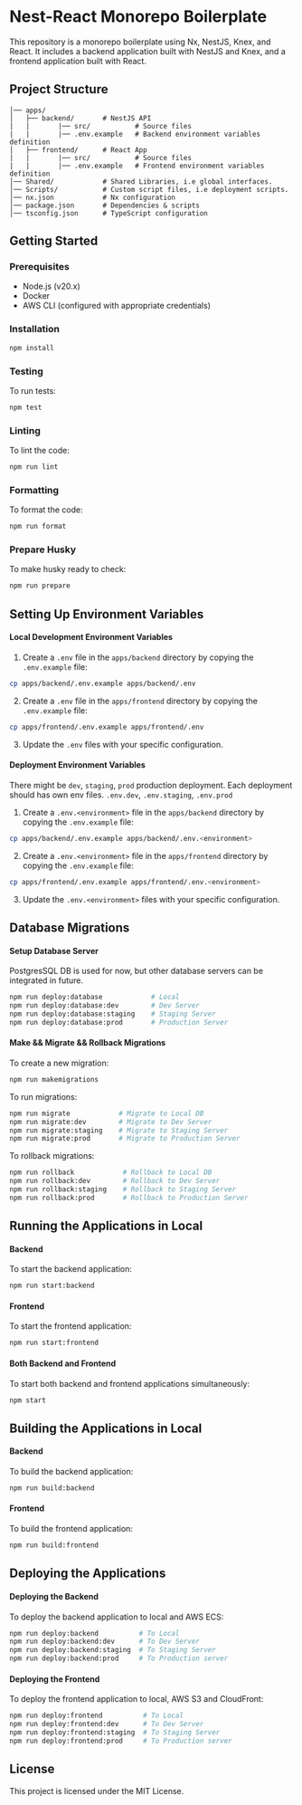 # Nest-React Monorepo Boilerplate

This repository is a monorepo boilerplate using Nx, NestJS, Knex, and React. It includes a backend application built with NestJS and Knex, and a frontend application built with React.

## Project Structure

```
│── apps/
│   ├── backend/       # NestJS API
|   |       |── src/           # Source files
|   |       |── .env.example   # Backend environment variables definition
│   ├── frontend/      # React App
|   |       |── src/           # Source files
|   |       |── .env.example   # Frontend environment variables definition
│── Shared/            # Shared Libraries, i.e global interfaces.
│── Scripts/           # Custom script files, i.e deployment scripts.
│── nx.json            # Nx configuration
│── package.json       # Dependencies & scripts
│── tsconfig.json      # TypeScript configuration

```

## Getting Started

### Prerequisites

- Node.js (v20.x)
- Docker
- AWS CLI (configured with appropriate credentials)

### Installation

```sh
npm install
```

### Testing

To run tests:

```sh
npm test
```

### Linting

To lint the code:

```sh
npm run lint
```

### Formatting

To format the code:

```sh
npm run format
```

### Prepare Husky

To make husky ready to check:

```sh
npm run prepare
```

## Setting Up Environment Variables

#### Local Development Environment Variables
1. Create a `.env` file in the `apps/backend` directory by copying the `.env.example` file:

```sh
cp apps/backend/.env.example apps/backend/.env
```

2. Create a `.env` file in the `apps/frontend` directory by copying the `.env.example` file:

```sh
cp apps/frontend/.env.example apps/frontend/.env
```

3. Update the `.env` files with your specific configuration.

#### Deployment Environment Variables
There might be `dev`, `staging`, `prod` production deployment. Each deployment should has own env files. `.env.dev`, `.env.staging`, `.env.prod`

1. Create a `.env.<environment>` file in the `apps/backend` directory by copying the `.env.example` file:

```sh
cp apps/backend/.env.example apps/backend/.env.<environment>
```

2. Create a `.env.<environment>` file in the `apps/frontend` directory by copying the `.env.example` file:

```sh
cp apps/frontend/.env.example apps/frontend/.env.<environment>
```

3. Update the `.env.<environment>` files with your specific configuration.

## Database Migrations

#### Setup Database Server
PostgresSQL DB is used for now, but other database servers can be integrated in future.
```sh
npm run deploy:database            # Local
npm run deploy:database:dev        # Dev Server
npm run deploy:database:staging    # Staging Server
npm run deploy:database:prod       # Production Server
```
#### Make && Migrate && Rollback Migrations
To create a new migration:

```sh
npm run makemigrations
```

To run migrations:

```sh
npm run migrate            # Migrate to Local DB
npm run migrate:dev        # Migrate to Dev Server
npm run migrate:staging    # Migrate to Staging Server
npm run migrate:prod       # Migrate to Production Server
```

To rollback migrations:

```sh
npm run rollback            # Rollback to Local DB
npm run rollback:dev        # Rollback to Dev Server
npm run rollback:staging    # Rollback to Staging Server
npm run rollback:prod       # Rollback to Production Server
```

## Running the Applications in Local

#### Backend

To start the backend application:

```sh
npm run start:backend
```

#### Frontend

To start the frontend application:

```sh
npm run start:frontend
```

#### Both Backend and Frontend

To start both backend and frontend applications simultaneously:

```sh
npm start
```

## Building the Applications in Local

#### Backend

To build the backend application:

```sh
npm run build:backend
```

#### Frontend

To build the frontend application:

```sh
npm run build:frontend
```

## Deploying the Applications

#### Deploying the Backend

To deploy the backend application to local and AWS ECS:

```sh
npm run deploy:backend          # To Local
npm run deploy:backend:dev      # To Dev Server
npm run deploy:backend:staging  # To Staging Server
npm run deploy:backend:prod     # To Production server
```

#### Deploying the Frontend

To deploy the frontend application to local, AWS S3 and CloudFront:

```sh
npm run deploy:frontend          # To Local
npm run deploy:frontend:dev      # To Dev Server
npm run deploy:frontend:staging  # To Staging Server
npm run deploy:frontend:prod     # To Production server
```

## License

This project is licensed under the MIT License.
